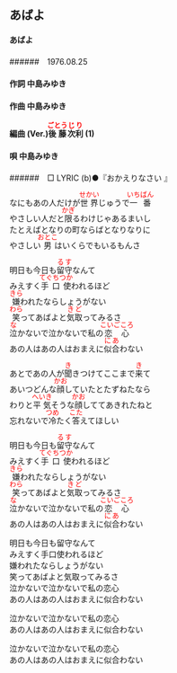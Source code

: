 <style type="text/css">
	ruby{
	    ruby-position: over;
	}
	ruby > rt{font-size: 12px;color:red;}
	p{font:16px;font-size: '楷体'}
</style>
## あばよ
#### あばよ
######　1976.08.25


#### 作詞       中島みゆき
#### 作曲       中島みゆき
#### 編曲 (Ver.)<ruby><rb>後藤</rb><rp>(</rp><rt>ごとう</rt><rp>)</rp></ruby><ruby><rb>次</rb><rp>(</rp><rt>じ</rt><rp>)</rp></ruby><ruby><rb>利</rb><rp>(</rp><rt>り</rt><rp>)</rp></ruby> (1)
#### 唄         中島みゆき
######　□ LYRIC (b)●『おかえりなさい 』


なにもあの人だけが<ruby><rb>世界</rb><rp>(</rp><rt>せかい</rt><rp>)</rp></ruby>じゅうで<ruby><rb>一番</rb><rp>(</rp><rt>いちばん</rt><rp>)</rp></ruby>  
やさしい人だと<ruby><rb>限</rb><rp>(</rp><rt>かぎ</rt><rp>)</rp></ruby>るわけじゃあるまいし  
たとえばとなりの町ならばとなりなりに  
やさしい<ruby><rb>男</rb><rp>(</rp><rt>おとこ</rt><rp>)</rp></ruby>はいくらでもいるもんさ  

明日も今日も<ruby><rb>留守</rb><rp>(</rp><rt>るす</rt><rp>)</rp></ruby>なんて  
みえすく<ruby><rb>手口使</rb><rp>(</rp><rt>てぐちつか</rt><rp>)</rp></ruby>われるほど  
<ruby><rb>嫌</rb><rp>(</rp><rt>きら</rt><rp>)</rp></ruby>われたならしょうがない  
<ruby><rb>笑</rb><rp>(</rp><rt>わら</rt><rp>)</rp></ruby>ってあばよと<ruby><rb>気取</rb><rp>(</rp><rt>きど</rt><rp>)</rp></ruby>ってみるさ  
<ruby><rb>泣</rb><rp>(</rp><rt>な</rt><rp>)</rp></ruby>かないで泣かないで私の<ruby><rb>恋心</rb><rp>(</rp><rt>こいごころ</rt><rp>)</rp></ruby>  
あの人はあの人はおまえに<ruby><rb>似合</rb><rp>(</rp><rt>にあ</rt><rp>)</rp></ruby>わない  

あとであの人が<ruby><rb>聞</rb><rp>(</rp><rt>き</rt><rp>)</rp></ruby>きつけてここまで<ruby><rb>来</rb><rp>(</rp><rt>き</rt><rp>)</rp></ruby>て  
あいつどんな<ruby><rb>顔</rb><rp>(</rp><rt>かお</rt><rp>)</rp></ruby>していたとたずねたなら  
わりと<ruby><rb>平気</rb><rp>(</rp><rt>へいき</rt><rp>)</rp></ruby>そうな<ruby><rb>顔</rb><rp>(</rp><rt>かお</rt><rp>)</rp></ruby>しててあきれたねと  
忘れないで<ruby><rb>冷</rb><rp>(</rp><rt>つめ</rt><rp>)</rp></ruby>たく<ruby><rb>答</rb><rp>(</rp><rt>こた</rt><rp>)</rp></ruby>えてほしい

明日も今日も<ruby><rb>留守</rb><rp>(</rp><rt>るす</rt><rp>)</rp></ruby>なんて  
みえすく<ruby><rb>手口使</rb><rp>(</rp><rt>てぐちつか</rt><rp>)</rp></ruby>われるほど  
<ruby><rb>嫌</rb><rp>(</rp><rt>きら</rt><rp>)</rp></ruby>われたならしょうがない  
<ruby><rb>笑</rb><rp>(</rp><rt>わら</rt><rp>)</rp></ruby>ってあばよと<ruby><rb>気取</rb><rp>(</rp><rt>きど</rt><rp>)</rp></ruby>ってみるさ  
<ruby><rb>泣</rb><rp>(</rp><rt>な</rt><rp>)</rp></ruby>かないで泣かないで私の<ruby><rb>恋心</rb><rp>(</rp><rt>こいごころ</rt><rp>)</rp></ruby>  
あの人はあの人はおまえに<ruby><rb>似合</rb><rp>(</rp><rt>にあ</rt><rp>)</rp></ruby>わない  

明日も今日も留守なんて  
みえすく手口使われるほど  
嫌われたならしょうがない  
笑ってあばよと気取ってみるさ  
泣かないで泣かないで私の恋心  
あの人はあの人はおまえに似合わない  

泣かないで泣かないで私の恋心  
あの人はあの人はおまえに似合わない  

泣かないで泣かないで私の恋心  
あの人はあの人はおまえに似合わない 
